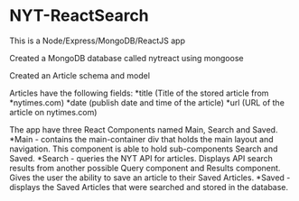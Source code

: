 # NYT-ReactSearch
This is a Node/Express/MongoDB/ReactJS app

Created a MongoDB database called nytreact using mongoose

Created an Article schema and model

Articles have the following fields:
        *title (Title of the stored article from *nytimes.com)
        *date (publish date and time of the article)
        *url (URL of the article on nytimes.com)

The app have three React Components named Main, Search and Saved.
        *Main - contains the main-container div that holds the main layout and navigation. This component is able to hold sub-components Search and Saved.
        *Search - queries the NYT API for articles. Displays API search results from another possible Query component and Results component. Gives the user the ability to save an article to their Saved Articles.
        *Saved - displays the Saved Articles that were searched and stored in the database.